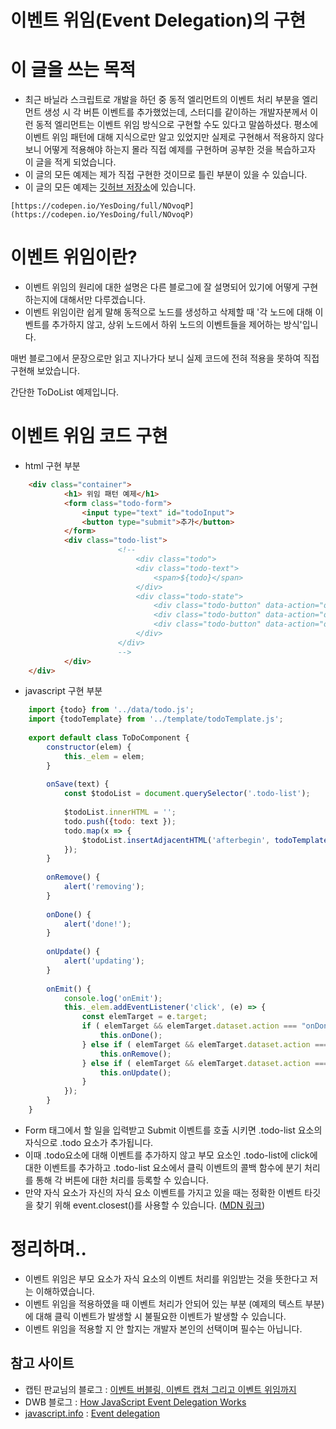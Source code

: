 # 이벤트 위임(Event Delegation)의 구현

# 이 글을 쓰는 목적

- 최근 바닐라 스크립트로 개발을 하던 중 동적 엘리먼트의 이벤트 처리 부분을 엘리먼트 생성 시 각 버튼 이벤트를 추가했었는데, 스터디를 같이하는 개발자분께서 이런 동적 엘리먼트는 이벤트 위임 방식으로 구현할 수도 있다고 말씀하셨다. 평소에 이벤트 위임 패턴에 대해 지식으로만 알고 있었지만 실제로 구현해서 적용하지 않다 보니 어떻게 적용해야 하는지 몰라 직접 예제를 구현하며 공부한 것을 복습하고자 이 글을 적게 되었습니다.
- 이 글의 모든 예제는 제가 직접 구현한 것이므로 틀린 부분이 있을 수 있습니다.
- 이 글의 모든 예제는 [깃허브 저장소](https://github.com/Yesdoing/js_event_delegation)에 있습니다.
```codepen
[https://codepen.io/YesDoing/full/NOvoqP](https://codepen.io/YesDoing/full/NOvoqP)
```

# 이벤트 위임이란?

- 이벤트 위임의 원리에 대한 설명은 다른 블로그에 잘 설명되어 있기에 어떻게 구현하는지에 대해서만 다루겠습니다.
- 이벤트 위임이란 쉽게 말해 동적으로 노드를 생성하고 삭제할 때 '각 노드에 대해 이벤트를 추가하지 않고, 상위 노드에서 하위 노드의 이벤트들을 제어하는 방식'입니다.

매번 블로그에서 문장으로만 읽고 지나가다 보니 실제 코드에 전혀 적용을 못하여 직접 구현해 보았습니다.

간단한 ToDoList 예제입니다.

# 이벤트 위임 코드 구현

- html 구현 부분
```html
    <div class="container">
            <h1> 위임 패턴 예제</h1>
            <form class="todo-form">
                <input type="text" id="todoInput">
                <button type="submit">추가</button>
            </form>
            <div class="todo-list">
    					<!--
    						<div class="todo">
    				        <div class="todo-text">
    				            <span>${todo}</span>
    				        </div>
    				        <div class="todo-state">
    				            <div class="todo-button" data-action="onDone">done</div>
    				            <div class="todo-button" data-action="onRemove">remove</div>
    				            <div class="todo-button" data-action="onUpdate">update</div>
    				        </div>
    				    </div>
    					-->
            </div>
    </div>
```
- javascript 구현 부분
```javascript
    import {todo} from '../data/todo.js';
    import {todoTemplate} from '../template/todoTemplate.js';
    
    export default class ToDoComponent {
        constructor(elem) {
            this._elem = elem;
        }
    
        onSave(text) {
            const $todoList = document.querySelector('.todo-list');
    
            $todoList.innerHTML = '';
            todo.push({todo: text });
            todo.map(x => {
                $todoList.insertAdjacentHTML('afterbegin', todoTemplate(x));
            });
        }
    
        onRemove() {
            alert('removing');
        }
    
        onDone() {
            alert('done!');
        }
    
        onUpdate() {
            alert('updating');
        }
    
        onEmit() {
            console.log('onEmit');
            this._elem.addEventListener('click', (e) => {
                const elemTarget = e.target;
                if ( elemTarget && elemTarget.dataset.action === "onDone" ) {
                    this.onDone();
                } else if ( elemTarget && elemTarget.dataset.action === "onRemove" ) {
                    this.onRemove();
                } else if ( elemTarget && elemTarget.dataset.action === "onUpdate" ) {
                    this.onUpdate();
                }
            });
        }
    }
```
- Form 태그에서 할 일을 입력받고 Submit 이벤트를 호출 시키면 .todo-list 요소의 자식으로 .todo 요소가 추가됩니다.
- 이때 .todo요소에 대해 이벤트를 추가하지 않고 부모 요소인 .todo-list에 click에 대한 이벤트를 추가하고 .todo-list 요소에서 클릭 이벤트의 콜백 함수에 분기 처리를 통해 각 버튼에 대한 처리를 등록할 수 있습니다.
- 만약 자식 요소가 자신의 자식 요소 이벤트를 가지고 있을 때는 정확한 이벤트 타깃을 찾기 위해 event.closest()를 사용할 수 있습니다. ([MDN 링크](https://developer.mozilla.org/en-US/docs/Web/API/Element/closest))

# 정리하며..

- 이벤트 위임은 부모 요소가 자식 요소의 이벤트 처리를 위임받는 것을 뜻한다고 저는 이해하였습니다.
- 이벤트 위임을 적용하였을 때 이벤트 처리가 안되어 있는 부분 (예제의 텍스트 부분)에 대해 클릭 이벤트가 발생할 시 불필요한 이벤트가 발생할 수 있습니다.
- 이벤트 위임을 적용할 지 안 할지는 개발자 본인의 선택이며 필수는 아닙니다.

## 참고 사이트

- 캡틴 판교님의 블로그 : [이벤트 버블링, 이벤트 캡처 그리고 이벤트 위임까지](https://joshua1988.github.io/web-development/javascript/event-propagation-delegation/#%EC%9D%B4%EB%B2%A4%ED%8A%B8-%EC%9C%84%EC%9E%84---event-delegation)
- DWB 블로그 : [How JavaScript Event Delegation Works](https://davidwalsh.name/event-delegate)
- [javascript.info](http://javascript.info) : [Event delegation](https://javascript.info/event-delegation)